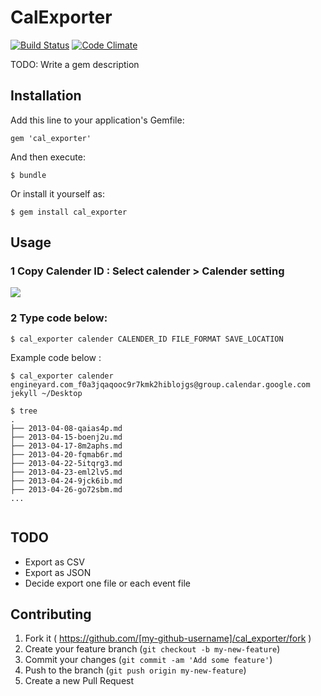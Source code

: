 # CalExporter

[![Build Status](https://travis-ci.org/sota0805/cal_exporter.svg)](https://travis-ci.org/sota0805/cal_exporter)
[![Code Climate](https://codeclimate.com/github/sota0805/cal_exporter.png)](https://codeclimate.com/github/sota0805/cal_exporter)


TODO: Write a gem description

## Installation

Add this line to your application's Gemfile:

    gem 'cal_exporter'

And then execute:

    $ bundle

Or install it yourself as:

    $ gem install cal_exporter

## Usage

### 1 Copy Calender ID : Select calender > Calender setting 

![](https://dl.dropboxusercontent.com/u/74344418/github-image/cal_expoter.png)

### 2 Type code below:

```
$ cal_exporter calender CALENDER_ID FILE_FORMAT SAVE_LOCATION 
```

Example code below :

```
$ cal_exporter calender engineyard.com_f0a3jqaqooc9r7kmk2hiblojgs@group.calendar.google.com jekyll ~/Desktop

$ tree
.
├── 2013-04-08-qaias4p.md
├── 2013-04-15-boenj2u.md
├── 2013-04-17-8m2aphs.md
├── 2013-04-20-fqmab6r.md
├── 2013-04-22-5itqrg3.md
├── 2013-04-23-eml2lv5.md
├── 2013-04-24-9jck6ib.md
├── 2013-04-26-go72sbm.md
...
 
```




## TODO

- Export as CSV
- Export as JSON
- Decide export one file or each event file

## Contributing

1. Fork it ( https://github.com/[my-github-username]/cal_exporter/fork )
2. Create your feature branch (`git checkout -b my-new-feature`)
3. Commit your changes (`git commit -am 'Add some feature'`)
4. Push to the branch (`git push origin my-new-feature`)
5. Create a new Pull Request
